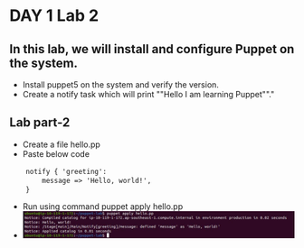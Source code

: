 # DAY 1 Lab 2

## In this lab, we will install and configure Puppet on the system.
- Install puppet5 on the system and verify the version.
- Create a notify task which will print ""Hello I am learning Puppet""."

## Lab part-2
- Create a file hello.pp
- Paste below code
```
	notify { 'greeting':
	    message => 'Hello, world!',
	}
```
- Run using command
	puppet apply hello.pp
- ![](images/hello.jpg)

